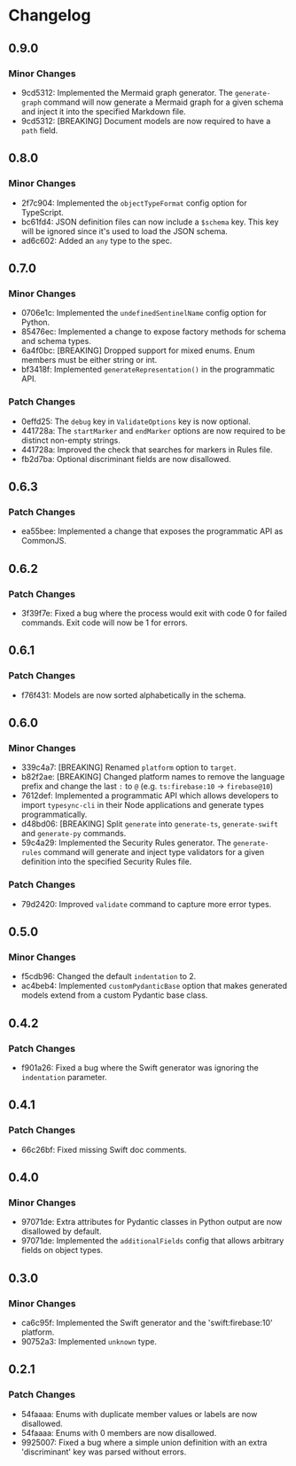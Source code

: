 # Changelog

## 0.9.0

### Minor Changes

- 9cd5312: Implemented the Mermaid graph generator. The `generate-graph` command will now generate a Mermaid graph for a given schema and inject it into the specified Markdown file.
- 9cd5312: [BREAKING] Document models are now required to have a `path` field.

## 0.8.0

### Minor Changes

- 2f7c904: Implemented the `objectTypeFormat` config option for TypeScript.
- bc61fd4: JSON definition files can now include a `$schema` key. This key will be ignored since it's used to load the JSON schema.
- ad6c602: Added an `any` type to the spec.

## 0.7.0

### Minor Changes

- 0706e1c: Implemented the `undefinedSentinelName` config option for Python.
- 85476ec: Implemented a change to expose factory methods for schema and schema types.
- 6a4f0bc: [BREAKING] Dropped support for mixed enums. Enum members must be either string or int.
- bf3418f: Implemented `generateRepresentation()` in the programmatic API.

### Patch Changes

- 0effd25: The `debug` key in `ValidateOptions` key is now optional.
- 441728a: The `startMarker` and `endMarker` options are now required to be distinct non-empty strings.
- 441728a: Improved the check that searches for markers in Rules file.
- fb2d7ba: Optional discriminant fields are now disallowed.

## 0.6.3

### Patch Changes

- ea55bee: Implemented a change that exposes the programmatic API as CommonJS.

## 0.6.2

### Patch Changes

- 3f39f7e: Fixed a bug where the process would exit with code 0 for failed commands. Exit code will now be 1 for errors.

## 0.6.1

### Patch Changes

- f76f431: Models are now sorted alphabetically in the schema.

## 0.6.0

### Minor Changes

- 339c4a7: [BREAKING] Renamed `platform` option to `target`.
- b82f2ae: [BREAKING] Changed platform names to remove the language prefix and change the last `:` to `@` (e.g. `ts:firebase:10` -> `firebase@10`)
- 7612def: Implemented a programmatic API which allows developers to import `typesync-cli` in their Node applications and generate types programmatically.
- d48bd06: [BREAKING] Split `generate` into `generate-ts`, `generate-swift` and `generate-py` commands.
- 59c4a29: Implemented the Security Rules generator. The `generate-rules` command will generate and inject type validators for a given definition into the specified Security Rules file.

### Patch Changes

- 79d2420: Improved `validate` command to capture more error types.

## 0.5.0

### Minor Changes

- f5cdb96: Changed the default `indentation` to 2.
- ac4beb4: Implemented `customPydanticBase` option that makes generated models extend from a custom Pydantic base class.

## 0.4.2

### Patch Changes

- f901a26: Fixed a bug where the Swift generator was ignoring the `indentation` parameter.

## 0.4.1

### Patch Changes

- 66c26bf: Fixed missing Swift doc comments.

## 0.4.0

### Minor Changes

- 97071de: Extra attributes for Pydantic classes in Python output are now disallowed by default.
- 97071de: Implemented the `additionalFields` config that allows arbitrary fields on object types.

## 0.3.0

### Minor Changes

- ca6c95f: Implemented the Swift generator and the 'swift:firebase:10' platform.
- 90752a3: Implemented `unknown` type.

## 0.2.1

### Patch Changes

- 54faaaa: Enums with duplicate member values or labels are now disallowed.
- 54faaaa: Enums with 0 members are now disallowed.
- 9925007: Fixed a bug where a simple union definition with an extra 'discriminant' key was parsed without errors.
